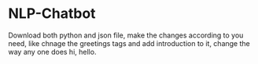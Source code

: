 # NLP-Chatbot


Download both python and json file, make the changes according to you need, like chnage the greetings tags and add introduction to it, change the way any one does hi, hello.
